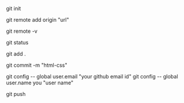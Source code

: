<!-- repo/repository - folder
local repo- folder in our system
remote repo - folder in the github -->

<!-- initial setup -->
git init
<!-- link local file to github -->
git remote add origin "url"
<!-- to check if linked with remote repository -->
git remote -v

<!-- Frequently used codes -->

<!-- to know the difference in files of local and remote repo -->
git status
<!-- to push the code the remote repo  -->
git add . <!-- . means all files -->
<!-- to put message -->
git commit -m "html-css"
<!--  to configure for first time or login user of github -->
git config -- global user.email "your github email id"
git config -- global user.name you "user name"

<!-- for final upload -->
git push
<!-- and copy the code in next step given in the terminal -->